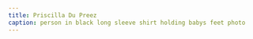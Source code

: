 ```yaml
---
title: Priscilla Du Preez
caption: person in black long sleeve shirt holding babys feet photo
---
```

